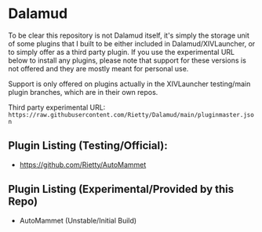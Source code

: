 # Dalamud

To be clear this repository is not Dalamud itself, it's simply the storage unit of some plugins that I built to be either included in Dalamud/XIVLauncher, or to simply offer as a third party plugin. If you use the experimental URL below to install any plugins, please note that support for these versions is not offered and they are mostly meant for personal use.

Support is only offered on plugins actually in the XIVLauncher testing/main plugin branches, which are in their own repos.

Third party experimental URL: `https://raw.githubusercontent.com/Rietty/Dalamud/main/pluginmaster.json`

## Plugin Listing (Testing/Official):
- https://github.com/Rietty/AutoMammet

## Plugin Listing (Experimental/Provided by this Repo)
- AutoMammet (Unstable/Initial Build)
